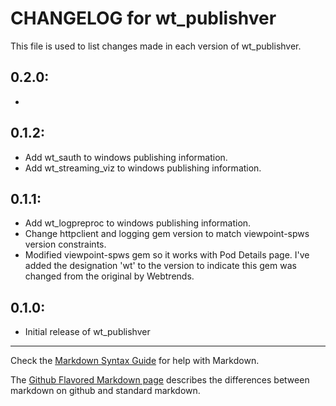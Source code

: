# CHANGELOG for wt_publishver

This file is used to list changes made in each version of wt_publishver.

## 0.2.0:
* 

## 0.1.2:
* Add wt_sauth to windows publishing information.
* Add wt_streaming_viz to windows publishing information.

## 0.1.1:
* Add wt_logpreproc to windows publishing information.
* Change httpclient and logging gem version to match viewpoint-spws version constraints.
* Modified viewpoint-spws gem so it works with Pod Details page.  I've added the designation 'wt'
  to the version to indicate this gem was changed from the original by Webtrends.

## 0.1.0:

* Initial release of wt_publishver

- - - 
Check the [Markdown Syntax Guide](http://daringfireball.net/projects/markdown/syntax) for help with Markdown.

The [Github Flavored Markdown page](http://github.github.com/github-flavored-markdown/) describes the differences between markdown on github and standard markdown.
